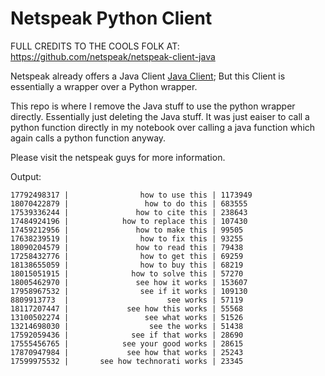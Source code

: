 # Netspeak Python Client

FULL CREDITS TO THE COOLS FOLK AT: https://github.com/netspeak/netspeak-client-java

Netspeak already offers a Java Client [Java Client](https://github.com/netspeak/netspeak-client-java); But this Client is essentially a wrapper over a Python wrapper. 

This repo is where I remove the Java stuff to use the python wrapper directly. Essentially just deleting the Java stuff. It was just eaiser to call a python function directly in my notebook over calling a java function which again calls a python function anyway. 

Please visit the netspeak guys for more information.


Output: 
```
17792498317 |                how to use this | 1173949
18070422879 |                 how to do this | 683555
17539336244 |               how to cite this | 238643
17484924196 |            how to replace this | 107430
17459212956 |               how to make this | 99505
17638239519 |                how to fix this | 93255
18090204579 |               how to read this | 79438
17258432776 |                how to get this | 69259
18138655059 |                how to buy this | 68219
18015051915 |              how to solve this | 57270
18005462970 |               see how it works | 153607
17958967532 |                see if it works | 109130
8809913773  |                      see works | 57119
18117207447 |             see how this works | 55568
13100502274 |                 see what works | 51526
13214698030 |                  see the works | 51438
17592059436 |              see if that works | 28690
17555456765 |            see your good works | 28615
17870947984 |             see how that works | 25243
17599975532 |       see how technorati works | 23345
```



